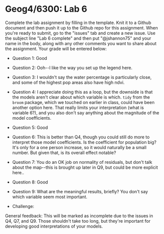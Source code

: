 # Geog4/6300: Lab 6

Complete the lab assignment by filling in the template. Knit it to a Github document and then push it up to the Github repo for this assignment. When you're ready to submit, go to the "issues" tab and create a new issue. Use the subject line "Lab 6 complete" and then put "@jshannon75" and your name in the body, along with any other comments you want to share about the assignment. Your grade will be entered below:

* Question 1: Good<p>
* Question 2: Ooh--I like the way you set up the legend here.<p>
* Question 3: I wouldn't say the water percentage is particularly close, and some of the highest pop areas also have high ndvi.<p>
* Question 4: I appreciate doing this as a loop, but the downside is that the models aren't clear about which variable is which. `tidy` from the `broom` package, which we touched on earlier in class, could have been another option here. That really limits your interpretation (what is variable 6?), and you also don't say anything about the magnitude of the model coefficients.<p>
* Question 5: Good<p>
* Question 6: This is better than Q4, though you could still do more to interpret those model coefficients. Is the coefficient for population big? It's only for a one person increase, so it would naturally be a small number. But given that, is its overall effect notable?<p>
* Question 7: You do an OK job on normality of residuals, but don't talk about the map--this is brought up later in Q9, but could be more explicit here..<p>
* Question 8: Good<p>
* Question 9: What are the meaningful results, briefly? You don't say which variable seem most important.<p>

* Challenge:<p>
<p>
General feedback: This will be marked as incomplete due to the issues in Q4, Q7, and Q9. Those shouldn't take too long, but they're important for developing good interpretations of your models.
